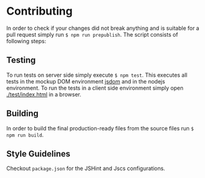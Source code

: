 # Contributing

In order to check if your changes did not break anything and is suitable for a
pull request simply run `$ npm run prepublish`.
The script consists of following steps:


## Testing

To run tests on server side simply execute `$ npm test`.
This executes all tests in the mockup DOM environment
[jsdom](https://github.com/tmpvar/jsdom) and in the nodejs environment.
To run the tests in a client side environment simply open
[./test/index.html](./test/index.html) in a browser.


## Building

In order to build the final production-ready files from the source files run
`$ npm run build`.


## Style Guidelines

Checkout `package.json` for the JSHint and Jscs configurations.
